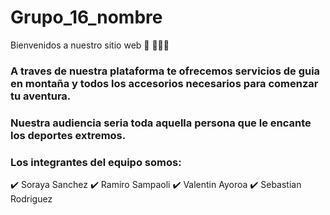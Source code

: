# Grupo_16_nombre
Bienvenidos a nuestro sitio web 👋 👩🏾‍💻
### A traves de nuestra plataforma te ofrecemos servicios de guia en montaña y todos los accesorios necesarios para comenzar tu aventura. 
### Nuestra audiencia seria toda aquella persona que le encante los deportes extremos. 
### Los integrantes del equipo somos: 

✔️ Soraya Sanchez 
✔️ Ramiro Sampaoli
✔️ Valentin Ayoroa
✔️ Sebastian Rodriguez 
